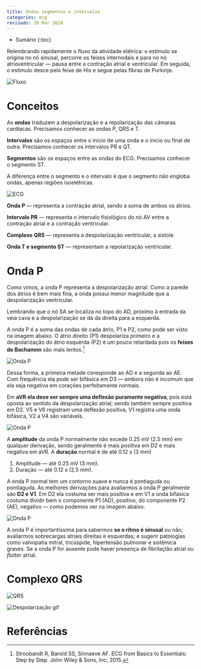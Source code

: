 ```yaml
---
title: Ondas segmentos e intervalos
categories: ecg
revisado: 30 Mar 2020
---
```


* Sumário
{:toc}

Relembrando rapidamente o fluxo da atividade elétrica: o estímulo se origina no nó sinusal, percorre os feixes internodais e para no nó atrioventricular — pausa entre a contração atrial e ventricular. Em seguida, o estimulo desce pelo feixe de His e segue pelas fibras de Purkinje.

![Fluxo](/assets/ecg/anatomia2-cut.png)

# Conceitos

As **ondas** traduzem a despolarização e a repolarização das câmaras cardíacas. Precisamos conhecer as ondas P, QRS e T.

**Intervalos** são os espaços entre o início de uma onda e o ínicio ou final de outra. Precisamos conhecer os intervalos PR e QT.

**Segmentos** são os espaços entre as ondas do ECG. Precisamos conhecer o segmento ST.

<span class='alert'>
A diferença entre o segmento e o intervalo é que o segmento não engloba ondas, apenas regiões isoelétricas.
</span>

![ECG](/assets/ecg/ecg.png)

**Onda P** — representa a contração atrial, sendo a soma de ambos os átrios.

**Intervalo PR** — representa o intervalo fisiológico do nó AV entre a contração atrial e a contração ventricular.

**Complexo QRS** — representa a despolarização ventricular, a sistole.

**Onda T e segmento ST** — representam a repolarização ventricular.

# Onda P

Como vimos, a onda P representa a despolarização atrial. Como a parede dos átrios é bem mais fina, a onda possui menor magnitude que a despolarização ventricular.

Lembrando que o nó SA se localiza no topo do AD, próximo à entrada da veia cava e a despolarização se dá da direita para a esquerda.

A onda P é a soma das ondas de cada átrio, P1 e P2, como pode ser visto na imagem abaixo. O átrio direito (P1) despolariza primeiro e a despolarização do átrio esquerda (P2) é um pouco retardada pois os **feixes de Bachamnn** são mais lentos.[^Stroobandt]

![Onda P](/assets/ecg/ondap.png)

Dessa forma, a primeira metade coresponde ao AD e a segunda ao AE. Com frequência ela pode ser bifásica em D3 — embora não é incomum que ela seja negativa em corações perfeitamente normais. 

Em **aVR ela deve ser sempre uma deflexão puramente negativa**, pois está oposta ao sentido da despolarização atrial; sendo também sempre positiva em D2. V5 e V6 registram uma deflexão positiva, V1 registra uma onda bifásica, V2 a V4 são variáveis.

![Onda P](/assets/ecg/ondap2.png)

A **amplitude** da onda P normalmente não excede 0.25 mV (2.5 mm) em qualquer derivação, sendo geralmente é mais positiva em D2 e mais negativa em aVR. A **duração** normal é de até 0.12 s (3 mm)

1. Amplitude — até 0.25 mV (3 mm).
2. Duração — até 0.12 s (2.5 mm).

A onda P normal tem um contorno suave e nunca é pontiaguda ou pontiaguda. As melhores derivações para avaliarmos a onda P geralmente são **D2 e V1**. Em D2 ela  costuma ser mais positiva e em V1 a onda bifásica costuma dividir bem o componente P1 (AD), positivo, do componente P2 (AE), negativo — como podemos ver na imagem abaixo.

![Onda P](/assets/ecg/ondap3.png)

A onda P é importantíssima para sabermos **se o ritmo é sinusal** ou não; avaliarmos sobrecargas atriais direitas e esquerdas; e sugerir patologias como valvopatia mitral, tricúspide, hipertensão pulmonar e sistêmica graves. Se a onda P for ausente pode haver presença de fibrilaçlão atrial ou *flutter* atrial.

# Complexo QRS

![QRS](/assets/ecg/qrs.png)


![Despolarização gif](/assets/ecg/qrs-animation.gif)



# Referências

[^Alencar]: Alencar Neto JN de, Almeida AP, Luna AB, Sternick EB, Carvalho GD, Tome HP et al. Manual de ECG. 1 ed. Salvador: Sanar, 2019. 704p. 

[^Stroobandt]: Stroobandt R, Barold SS, Sinnaeve AF. ECG from Basics to Essentials: Step by Step. John Wiley & Sons, Inc; 2015.